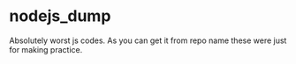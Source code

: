 # nodejs_dump

Absolutely worst js codes. As you can get it from repo name these were just for making practice.
